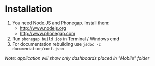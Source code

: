 Installation
============
1. You need Node.JS and Phonegap. Install them:  
    * http://www.nodejs.org  
    * http://www.phonegap.com  
2. Run <code>phonegap build ios</code> in Terminal / Windows cmd
3. For documentation rebuilding use <code>jsdoc -c documentation/conf.json</code> 

*Note: application will show only dashboards placed in "Mobile" folder*

